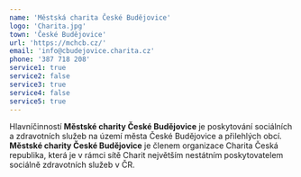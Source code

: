 ```yaml
---
name: 'Městská charita České Budějovice'
logo: 'Charita.jpg'
town: 'České Budějovice'
url: 'https://mchcb.cz/'
email: 'info@cbudejovice.charita.cz'
phone: '387 718 208'
service1: true
service2: false
service3: true
service4: false
service5: true
---
```


Hlavníčinností **Městské charity České Budějovice** je poskytování sociálních a zdravotních služeb na území města České Budějovice a přilehlých obcí.
**Městské charity České Budějovice** je členem organizace Charita Česká republika, která je v rámci sítě Charit největším nestátním poskytovatelem sociálně zdravotních služeb v ČR.
